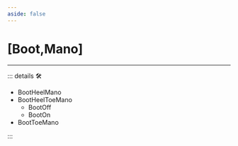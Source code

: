 ```yaml
---
aside: false
---
```

# <py>[<labor>Boot</labor>,<motor>Mano</motor>]</py>

---

<!-- =================================================== -->
<!-- =================================================== -->
<!-- =================================================== -->
<!-- =================================================== -->
<!-- =================================================== -->
::: details 🛠

- BootHeelMano
- BootHeelToeMano
    - BootOff
    - BootOn
- BootToeMano

:::
